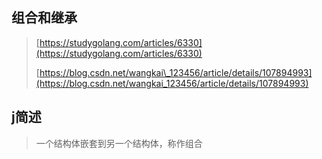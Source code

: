 ## 组合和继承

> [https://studygolang.com/articles/6330](https://studygolang.com/articles/6330)
>
> [https://blog.csdn.net/wangkai\_123456/article/details/107894993](https://blog.csdn.net/wangkai_123456/article/details/107894993)

## j简述

> 一个结构体嵌套到另一个结构体，称作组合




